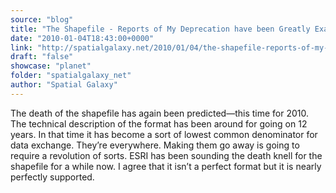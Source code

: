 ```yaml
---
source: "blog"
title: "The Shapefile - Reports of My Deprecation have been Greatly Exaggerated"
date: "2010-01-04T18:43:00+0000"
link: "http://spatialgalaxy.net/2010/01/04/the-shapefile-reports-of-my-deprecation-have-been-greatly-exaggerated/"
draft: "false"
showcase: "planet"
folder: "spatialgalaxy_net"
author: "Spatial Galaxy"
---
```


The death of the shapefile has again been predicted&mdash;this time for 2010.
The technical description of the format has been around for going on 12 years. In that time it has become a sort of lowest common denominator for data exchange. They&rsquo;re everywhere. Making them go away is going to require a revolution of sorts.
ESRI has been sounding the death knell for the shapefile for a while now. I agree that it isn&rsquo;t a perfect format but it is nearly perfectly supported.
